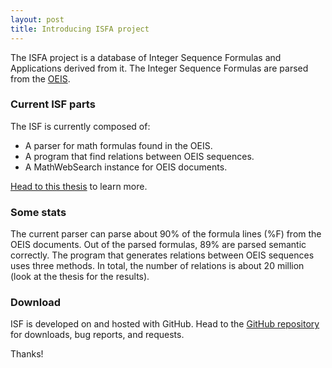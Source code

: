```yaml
---
layout: post
title: Introducing ISFA project 
---
```


The ISFA project is a database of Integer Sequence Formulas and Applications derived from it. The Integer Sequence Formulas are parsed from the [OEIS](http://getpoole.com).

### Current ISF parts

The ISF is currently composed of:

* A parser for math formulas found in the OEIS.
* A program that find relations between OEIS sequences.
* A MathWebSearch instance for OEIS documents.

[Head to this thesis](https://github.com/poole/lanyon#readme) to learn more.

### Some stats 

The current parser can parse about 90% of the formula lines (%F) from the OEIS documents. Out of the parsed formulas, 89% are parsed semantic correctly.
The program that generates relations between OEIS sequences uses three methods. In total, the number of relations is about 20 million (look at the thesis for the results).

### Download

ISF is developed on and hosted with GitHub. Head to the <a href="https://github.com/eluzhnica/OEIS">GitHub repository</a> for downloads, bug reports, and requests.

Thanks!
